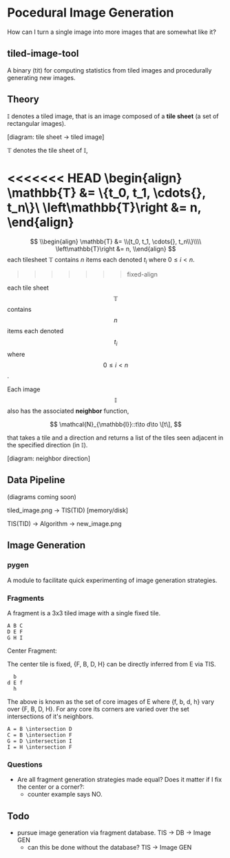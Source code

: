 # Pocedural Image Generation

How can I turn a single image into more images that are somewhat like it?

## tiled-image-tool

A binary (tit) for computing statistics from tiled images and procedurally
generating new images.

## Theory

$\mathbb{I}$ denotes a tiled image, that is an image composed of a **tile sheet**
(a set of rectangular images).


[diagram: tile sheet $\to$ tiled image]


$\mathbb{T}$ denotes the tile sheet of $\mathbb{I}$,

<<<<<<< HEAD
\begin{align}
    \mathbb{T} &= \\{t_0, t_1, \cdots{}, t_n\\}\\
     \left\mathbb{T}\right &= n,
\end{align}
=======
$$
\\begin{align}
    \mathbb{T} &= \\{t_0, t_1, \cdots{}, t_n\\}\\\\
     \left\mathbb{T}\right &= n,
\\end{align}
$$
each tilesheet $\mathbb{T}$ contains $n$ items each denoted $t_i$ where $0\leq i \lt n$.
>>>>>>> fixed-align

each tile sheet $$\mathbb{T}$$ contains $$n$$ items each denoted $$t_i$$ where $$0\leq i \lt n$$.

Each image $$\mathbb{I}$$ also has the associated **neighbor** function,

$$
    \mathcal{N}_{\mathbb{I}}::t\to d\to \[t\],
$$

that takes a tile and a direction and returns a list of the tiles seen adjacent in the specified direction (in $\mathbb{I}$).

[diagram: neighbor direction]

## Data Pipeline

(diagrams coming soon)

tiled_image.png -> TIS(TID) [memory/disk]

TIS(TID) -> Algorithm -> new_image.png

## Image Generation

### pygen

A module to facilitate quick experimenting of image generation strategies.

### Fragments

A fragment is a 3x3 tiled image with a single fixed tile.

```
A B C
D E F
G H I
```

Center Fragment:

The center tile is fixed, {F, B, D, H} can be directly inferred from E via TIS.

```
  b
d E f
  h
```
  
The above is known as the set of core images of E where {f, b, d, h} vary over {F, B, D, H}.
For any core its corners are varied over the set intersections of it's neighbors.

```
A = B \intersection D
C = B \intersection F
G = D \intersection I
I = H \intersection F
```

### Questions

- Are all fragment generation strategies made equal? Does it matter if I fix the center or a corner?:
    - counter example says NO.

## Todo

- pursue image generation via fragment database. TIS -> DB -> Image GEN
    - can this be done without the database? TIS -> Image GEN 
